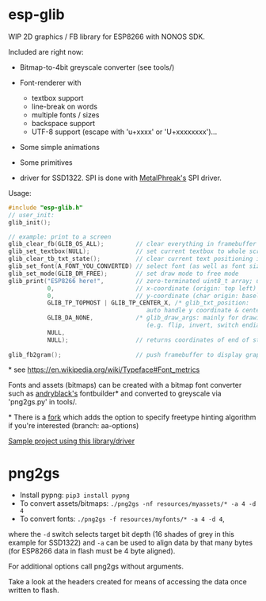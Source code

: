 esp-glib
======

WIP 2D graphics / FB library for ESP8266 with NONOS SDK.

Included are right now:
* Bitmap-to-4bit greyscale converter (see tools/)
* Font-renderer with 
  * textbox support
  * line-break on words
  * multiple fonts / sizes
  * backspace support
  * UTF-8 support (escape with 'u+xxxx' or 'U+xxxxxxxx')...
  
* Some simple animations
* Some primitives
* driver for SSD1322. SPI is done with [MetalPhreak's](https://github.com/MetalPhreak/ESP8266_SPI_Driver) SPI  driver.

Usage:
```c
#include "esp-glib.h"
// user_init:
glib_init();

// example: print to a screen
glib_clear_fb(GLIB_OS_ALL);         // clear everything in framebuffer
glib_set_textbox(NULL);             // set current textbox to whole screen
glib_clear_tb_txt_state();          // clear current text positioning information
glib_set_font(A_FONT_YOU_CONVERTED) // select font (as well as font size)
glib_set_mode(GLIB_DM_FREE);        // set draw mode to free mode
glib_print("ESP8266 here!",         // zero-terminated uint8_t array; utf8 escape: u+xxxx
           0,                       // x-coordinate (origin: top left)
           0,                       // y-coordinate (char origin: baseline *)
           GLIB_TP_TOPMOST | GLIB_TP_CENTER_X, /* glib_txt_position: 
                                       auto handle y coordinate & center horizontically*/
           GLIB_DA_NONE,            /* glib_draw_args: mainly for drawing bitmaps
                                       (e.g. flip, invert, switch endianness...) */
           NULL,                    
           NULL);                   // returns coordinates of end of string
           
glib_fb2gram();                     // push framebuffer to display graphics RAM (slow)

```
\* see https://en.wikipedia.org/wiki/Typeface#Font_metrics

Fonts and assets (bitmaps) can be created with a bitmap font converter such as [andryblack's](https://github.com/andryblack/fontbuilder) fontbuilder* and converted to greyscale via 'png2gs.py' in tools/.

\* There is a [fork](https://github.com/r-or/fontbuilder) which adds the option to specify freetype hinting algorithm if you're interested (branch: aa-options)

[Sample project using this library/driver](https://github.com/r-or/esp-glib-example)

png2gs
======
* Install pypng: ```pip3 install pypng```
* To convert assets/bitmaps: ```./png2gs -nf resources/myassets/* -a 4 -d 4```
* To convert fonts: ```./png2gs -f resources/myfonts/* -a 4 -d 4```,

where the ```-d``` switch selects target bit depth (16 shades of grey in this example for SSD1322) and ```-a``` can be used to align data by that many bytes (for ESP8266 data in flash must be 4 byte aligned).

For additional options call png2gs without arguments.

Take a look at the headers created for means of accessing the data once written to flash.
